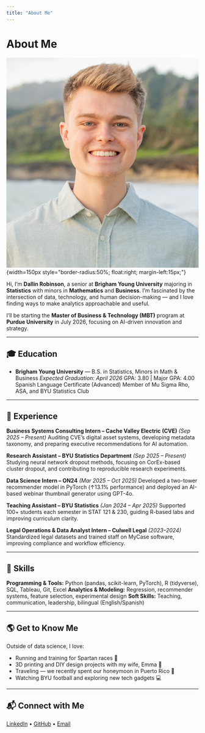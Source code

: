 ```yaml
---
title: "About Me"
---
```


# About Me

![Dallin Robinson](images/dallin-headshot.jpg){width=150px style="border-radius:50%; float:right; margin-left:15px;"}

Hi, I’m **Dallin Robinson**, a senior at **Brigham Young University** majoring in **Statistics** with minors in **Mathematics** and **Business**. I’m fascinated by the intersection of data, technology, and human decision-making — and I love finding ways to make analytics approachable and useful.

I’ll be starting the **Master of Business & Technology (MBT)** program at **Purdue University** in July 2026, focusing on AI-driven innovation and strategy.

---

## 🎓 Education

- **Brigham Young University** — B.S. in Statistics, Minors in Math & Business
  *Expected Graduation: April 2026*
  GPA: 3.80 | Major GPA: 4.00
  Spanish Language Certificate (Advanced)
  Member of Mu Sigma Rho, ASA, and BYU Statistics Club

---

## 💼 Experience

**Business Systems Consulting Intern – Cache Valley Electric (CVE)** *(Sep 2025 – Present)*
Auditing CVE’s digital asset systems, developing metadata taxonomy, and preparing executive recommendations for AI automation.

**Research Assistant – BYU Statistics Department** *(Sep 2025 – Present)*
Studying neural network dropout methods, focusing on CorEx-based cluster dropout, and contributing to reproducible research experiments.

**Data Science Intern – ON24** *(Mar 2025 – Oct 2025)*
Developed a two-tower recommender model in PyTorch (↑13.1% performance) and deployed an AI-based webinar thumbnail generator using GPT-4o.

**Teaching Assistant – BYU Statistics** *(Jan 2024 – Apr 2025)*
Supported 100+ students each semester in STAT 121 & 230, guiding R-based labs and improving curriculum clarity.

**Legal Operations & Data Analyst Intern – Culwell Legal** *(2023–2024)*
Standardized legal datasets and trained staff on MyCase software, improving compliance and workflow efficiency.

---

## 🧠 Skills

**Programming & Tools:** Python (pandas, scikit-learn, PyTorch), R (tidyverse), SQL, Tableau, Git, Excel
**Analytics & Modeling:** Regression, recommender systems, feature selection, experimental design
**Soft Skills:** Teaching, communication, leadership, bilingual (English/Spanish)

---

## 🌎 Get to Know Me

Outside of data science, I love:
- Running and training for Spartan races 🏃
- 3D printing and DIY design projects with my wife, Emma 🧩
- Traveling — we recently spent our honeymoon in Puerto Rico 🌴
- Watching BYU football and exploring new tech gadgets 💻

---

## 📬 Connect with Me
[LinkedIn](https://www.linkedin.com/in/dallin-robinson) • [GitHub](https://github.com/dallinrobinson) • [Email](mailto:dallinr.robinson@gmail.com)
